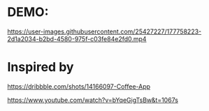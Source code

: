 # DEMO:

https://user-images.githubusercontent.com/25427227/177758223-2d1a2034-b2bd-4580-975f-c03fe84e2fd0.mp4

# Inspired by
https://dribbble.com/shots/14166097-Coffee-App

https://www.youtube.com/watch?v=bYqeGigTsBw&t=1067s

